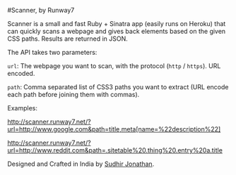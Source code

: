 #Scanner, by Runway7

Scanner is a small and fast Ruby + Sinatra app (easily runs on Heroku) that can quickly scans a webpage and gives back elements based on the given CSS paths. Results are returned in JSON. 

The API takes two parameters:

`url`: The webpage you want to scan, with the protocol (`http` / `https`). URL encoded.

`path`: Comma separated list of CSS3 paths you want to extract (URL encode each path before joining them with commas). 

Examples:

http://scanner.runway7.net/?url=http://www.google.com&path=title,meta[name=%22description%22]

http://scanner.runway7.net/?url=http://www.reddit.com&path=.sitetable%20.thing%20.entry%20a.title


Designed and Crafted in India by [Sudhir Jonathan](http://www.sudhirjonathan.com).